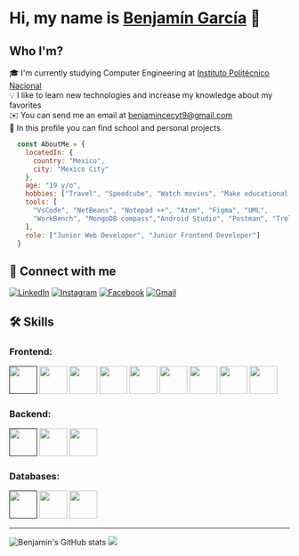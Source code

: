 # Hi, my name is [Benjamín García](http://benjamngarcia.me/) 👋
##  Who I'm?
🎓  I'm currently studying Computer Engineering at [Instituto Politécnico Nacional](https://www.ipn.mx/)  
💡  I like to learn new technologies and increase my knowledge about my favorites    
✉️  You can send me an email at benjamincecyt9@gmail.com    
🔎  In this profile you can find school and personal projects
```javascript
  const AboutMe = {
    locatedIn: {
      country: "Mexico",
      city: "Mexico City"
    },
    age: "19 y/o",
    hobbies: ["Travel", "Speedcube", "Watch movies", "Make educational content"],
    tools: [
      "VsCode", "NetBeans", "Notepad ++", "Atom", "Figma", "UML", 
      "WorkBench", "MongoDB compass","Android Studio", "Postman", "Trello"
    ],
    role: ["Junior Web Developer", "Junior Frontend Developer"]
  }
```
## 📱 Connect with me 
[![LinkedIn](https://img.shields.io/badge/linkedin-%230077B5.svg?style=for-the-badge&logo=linkedin&logoColor=white)](https://www.linkedin.com/in/benjamngarcia)
[![Instagram](https://img.shields.io/badge/Instagram-%23E4405F.svg?style=for-the-badge&logo=Instagram&logoColor=white)](https://www.instagram.com/benjamngarcia/)
[![Facebook](https://img.shields.io/badge/Facebook-1877F2?style=for-the-badge&logo=facebook&logoColor=white)](https://www.facebook.com/Benjamin.1533)
[![Gmail](https://img.shields.io/badge/Gmail-D14836?style=for-the-badge&logo=gmail&logoColor=white)](mailto:benjamincecyt9@gmail.com)
## 🛠️ Skills
### Frontend:
[<img src="https://cdn.jsdelivr.net/gh/devicons/devicon/icons/html5/html5-plain-wordmark.svg" width="50px"/>]()
<img src="https://cdn.jsdelivr.net/gh/devicons/devicon/icons/css3/css3-plain-wordmark.svg" width="50px"/>
<img src="https://cdn.jsdelivr.net/gh/devicons/devicon/icons/javascript/javascript-plain.svg" width="50px" />
<img src="https://cdn.jsdelivr.net/gh/devicons/devicon/icons/bootstrap/bootstrap-original-wordmark.svg" width="50px"/>
<img src="https://cdn.jsdelivr.net/gh/devicons/devicon/icons/jquery/jquery-plain-wordmark.svg" width="50px"/>
<img src="https://cdn.jsdelivr.net/gh/devicons/devicon/icons/sass/sass-original.svg" width="50px"/>
<img src="https://cdn.jsdelivr.net/gh/devicons/devicon/icons/react/react-original-wordmark.svg" width="50px"/>
<img src="https://cdn.jsdelivr.net/gh/devicons/devicon/icons/redux/redux-original.svg" width="50px"/>
<img src="https://cdn.jsdelivr.net/gh/devicons/devicon/icons/materialui/materialui-original.svg" width="50px"/>
### Backend:
[<img src="https://cdn.jsdelivr.net/gh/devicons/devicon/icons/nodejs/nodejs-plain-wordmark.svg" width="50px"/>]()
<img src="https://cdn.jsdelivr.net/gh/devicons/devicon/icons/java/java-original-wordmark.svg" width="50px"/>
<img src="https://cdn.jsdelivr.net/gh/devicons/devicon/icons/python/python-original-wordmark.svg" width="50px"/>      
### Databases:
[<img src="https://cdn.jsdelivr.net/gh/devicons/devicon/icons/mysql/mysql-original-wordmark.svg" width="50px"/>]()
<img src="https://cdn.jsdelivr.net/gh/devicons/devicon/icons/mongodb/mongodb-plain-wordmark.svg" width="50px"/>
<img src="https://cdn.jsdelivr.net/gh/devicons/devicon/icons/firebase/firebase-plain-wordmark.svg" width="50px"/>
<hr />

![Benjamin's GitHub stats](https://github-readme-stats.vercel.app/api?username=benjamngarcia&count_private=true&show_icons=true&theme=react)
<img src="https://github-readme-stats.vercel.app/api/top-langs?username=benjamngarcia"/>
